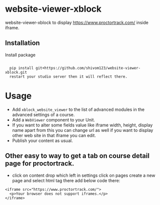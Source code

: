 # website-viewer-xblock

website-viewer-xblock to display https://www.proctortrack.com/ inside iframe.

Installation
------------

Install package
```
  
  pip install git+https://github.com/shivom123/website-viewer-xblock.git
  restart your studio server then it will reflect there.

```

# Usage
* Add `xblock_website_viewer` to the list of advanced modules in the advanced settings of a course.
* Add a `WebViewer` component to your Unit. 
* If you want to alter some fields value like iframe width, height, display name apart from this you can change url as well if you want to display other web site in that iframe you can edit.
* Publish your content as usual.

Other easy to way to get a tab on course detail page for proctortrack.
-------

* click on content drop which left in settings click on pages create a new page and select html tag there add below code there:
```
<iframe src="https://www.proctortrack.com/">
  <p>Your browser does not support iframes.</p>
</iframe>

```
